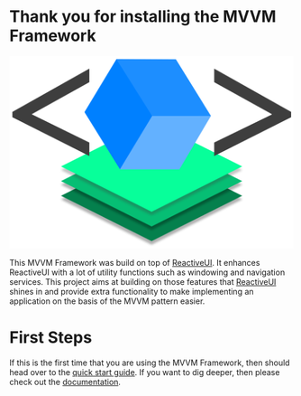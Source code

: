 # Thank you for installing the MVVM Framework

![MVVM Framework Logo](https://github.com/lecode-official/mvvm-framework/blob/master/Documentation/Images/LogoHeader.png "MVVM Framework Logo")

This MVVM Framework was build on top of [ReactiveUI](https://github.com/reactiveui/ReactiveUI). It enhances ReactiveUI with a lot of utility functions such as
windowing and navigation services. This project aims at building on those features that [ReactiveUI](https://github.com/reactiveui/ReactiveUI) shines in and
provide extra functionality to make implementing an application on the basis of the MVVM pattern easier.

# First Steps

If this is the first time that you are using the MVVM Framework, then should head over to the
[quick start guide](https://github.com/lecode-official/mvvm-framework/blob/master/Documentation/QuickStart.md). If you want to dig deeper, then please check
out the [documentation](https://github.com/lecode-official/mvvm-framework/blob/master/Documentation/Documentation.md).